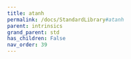 ```yaml
---
title: atanh
permalink: /docs/StandardLibrary#atanh
parent: intrinsics
grand_parent: std
has_children: False
nav_order: 39
---
```

